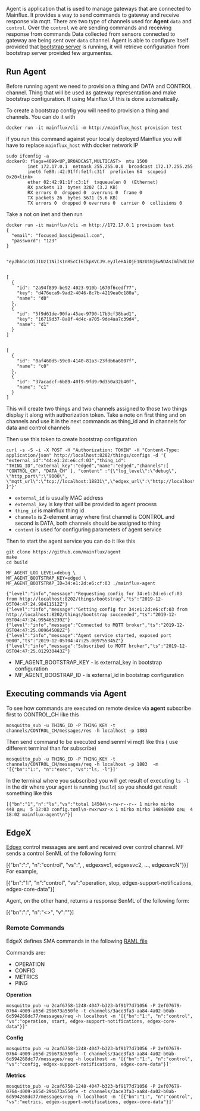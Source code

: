 Agent is application that is used to manage gateways that are connected to Mainflux. It provides a way to send commands to gateway and receive response via mqtt.
There are two type of channels used for **Agent** `data` and `control`.
Over the `control` we are sending commands and receiving response from commands
Data collected from sensors connected to gateway are being sent over `data` channel.
Agent is able to configure itself provided that [bootstrap server](./bootstrap.md) is running, it will retrieve configuration from bootstrap server provided few argumentss.

## Run Agent

Before running agent we need to provision a thing and DATA and CONTROL channel. Thing that will be used as gateway representation and make bootstrap configuration.
If using Mainflux UI this is done automatically.


To create a bootstrap config you will need to provision a thing and channels.
You can do it with 
```
docker run -it mainflux/cli -m http://mainflux_host provision test
```

if you run this command against your locally deployed Mainflux you will have to replace `mainflux_host` with docker network IP
```
sudo ifconfig -a
docker0: flags=4099<UP,BROADCAST,MULTICAST>  mtu 1500                                                                                                                 
        inet 172.17.0.1  netmask 255.255.0.0  broadcast 172.17.255.255                                                                                                
        inet6 fe80::42:91ff:fe1f:c31f  prefixlen 64  scopeid 0x20<link>                                                                                               
        ether 02:42:91:1f:c3:1f  txqueuelen 0  (Ethernet)                                                                                                             
        RX packets 13  bytes 3202 (3.2 KB)                                                                                                                            
        RX errors 0  dropped 0  overruns 0  frame 0                                                                                                                   
        TX packets 26  bytes 5671 (5.6 KB)                                                                                                                            
        TX errors 0  dropped 0 overruns 0  carrier 0  collisions 0 

```

Take a not on inet and then run
```
docker run -it mainflux/cli -m http://172.17.0.1 provision test
{
  "email": "focused_bassi@email.com",
  "password": "123"
}


"eyJhbGciOiJIUzI1NiIsInR5cCI6IkpXVCJ9.eyJleHAiOjE1NzU1NjEwNDAsImlhdCI6MTU3NTUyNTA0MCwiaXNzIjoibWFpbmZsdXgiLCJzdWIiOiJmb2N1c2VkX2Jhc3NpQGVtYWlsLmNvbSJ9.mW2Lbuscqu7K7e2QIaeXc5WsN4SU13RJioXrAsGBr3I"


[
  {
    "id": "2a94f899-be92-4023-910b-1670f6cedf77",
    "key": "d476eca9-9ad2-4046-8c7b-4219ea0c180a",
    "name": "d0"
  },
  {
    "id": "5f9d61de-90fa-45ae-9790-17b3cf38bad1",
    "key": "16719d37-8a8f-4d4c-a705-9de4aa7c39d4",
    "name": "d1"
  }
]


[
  {
    "id": "0af460d5-59c0-4140-81a3-23fdb6a6007f",
    "name": "c0"
  },
  {
    "id": "37acadcf-6b89-40f9-9fd9-9d350a32b40f",
    "name": "c1"
  }
]

```
This will create two things and two channels assigned to those two things display it along with authorization token.
Take a note on first thing and on channels and use it in the next commands as thing_id and in channels for data and control channels

Then use this token to create bootstrap configuration
```
curl -s -S -i -X POST -H "Authorization: TOKEN" -H "Content-Type: application/json" http://localhost:8202/things/configs -d '{ "external_id":"44:e1:2d:e6:cf:03","thing_id": "THING_ID","external_key":"edged","name":"edged","channels":[ "CONTROL_CH", "DATA_CH" ], "content" :"{\"log_level\":\"debug\", \"http_port\":\"9000\", \"mqtt_url\":\"tcp://localhost:18831\",\"edgex_url\":\"http://localhost:48090/api/v1/\" }"}'

```


- `external_id` is usually MAC address 
- `external_key` is key that will be provided to agent process
- `thing_id` is mainflux thing id 
- `channels` is 2-element array where first channel is CONTROL and second is DATA, both channels should be assigned to thing
- `content` is used for configuring parameters of agent service 


Then to start the agent service you can do it like this

```
git clone https://github.com/mainflux/agent
make
cd build

MF_AGENT_LOG_LEVEL=debug \
MF_AGENT_BOOTSTRAP_KEY=edged \
MF_AGENT_BOOTSTRAP_ID=34:e1:2d:e6:cf:03 ./mainflux-agent

{"level":"info","message":"Requesting config for 34:e1:2d:e6:cf:03 from http://localhost:8202/things/bootstrap","ts":"2019-12-05T04:47:24.98411512Z"}
{"level":"info","message":"Getting config for 34:e1:2d:e6:cf:03 from http://localhost:8202/things/bootstrap succeeded","ts":"2019-12-05T04:47:24.995465239Z"}
{"level":"info","message":"Connected to MQTT broker","ts":"2019-12-05T04:47:25.009645082Z"}
{"level":"info","message":"Agent service started, exposed port 9000","ts":"2019-12-05T04:47:25.009755345Z"}
{"level":"info","message":"Subscribed to MQTT broker","ts":"2019-12-05T04:47:25.012930443Z"}

```

 - MF_AGENT_BOOTSTRAP_KEY - is external_key in bootstrap configuration
 - MF_AGENT_BOOSTRAP_ID - is external_id in bootstrap configuration 

## Executing commands via Agent

To see how commands are executed on remote device via **agent** subscribe first to CONTROL_CH like this

```
mosquitto_sub -u THING_ID -P THING_KEY -t channels/CONTROL_CH/messages/res -h localhost -p 1883
```

Then send command to be executed send senml vi mqtt like this ( use different terminal than for subscribe)
```
mosquitto_pub -u THING_ID -P THING_KEY -t channels/CONTROL_CH/messages/req -h localhost -p 1883  -m  '[{"bn":"1:", "n":"exec", "vs":"ls, -l"}]'
```

In the terminal where you subscribed you will get result of executing `ls -l` in the dir where your agent is running (`build`) so you should get result something like this
```
[{"bn":"1","n":"ls","vs":"total 14504\n-rw-r--r-- 1 mirko mirko      448 дец  5 12:03 config.toml\n-rwxrwxr-x 1 mirko mirko 14848000 дец  4 18:02 mainflux-agent\n"}]
```

## EdgeX 

[Edgex](https://github.com/edgexfoundry/edgex-go) control messages are sent and received over control channel. MF sends a control SenML of the following form:

[{"bn":"<uuid>:", "n":"control", "vs":"<cmd>, <param>, edgexsvc1, edgexsvc2, …, edgexsvcN"}}]
For example,

[{"bn":"1:", "n":"control", "vs":"operation, stop, edgex-support-notifications, edgex-core-data"}]

Agent, on the other hand, returns a response SenML of the following form:

[{"bn":"<uuid>:", "n":"<>", "v":"<RESP>"}]
### Remote Commands
EdgeX defines SMA commands in the following [RAML file](https://github.com/edgexfoundry/edgex-go/blob/master/api/raml/system-agent.raml)

Commands are:

* OPERATION
* CONFIG
* METRICS
* PING

**Operation**
  
```
mosquitto_pub -u 2caf6758-1248-4047-b323-bf9177d71056 -P 2ef07679-0764-4009-a65d-29b673a550fe -t channels/3ace3fa3-aa84-4a02-b0ab-6d594268dc77/messages/req -h localhost -m '[{"bn":"1:", "n":"control", "vs":"operation, start, edgex-support-notifications, edgex-core-data"}]'
```
**Config**
```
mosquitto_pub -u 2caf6758-1248-4047-b323-bf9177d71056 -P 2ef07679-0764-4009-a65d-29b673a550fe -t channels/3ace3fa3-aa84-4a02-b0ab-6d594268dc77/messages/req -h localhost -m '[{"bn":"1:", "n":"control", "vs":"config, edgex-support-notifications, edgex-core-data"}]'
```
**Metrics**
```
mosquitto_pub -u 2caf6758-1248-4047-b323-bf9177d71056 -P 2ef07679-0764-4009-a65d-29b673a550fe -t channels/3ace3fa3-aa84-4a02-b0ab-6d594268dc77/messages/req -h localhost -m '[{"bn":"1:", "n":"control", "vs":"metrics, edgex-support-notifications, edgex-core-data"}]'
```
